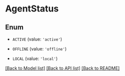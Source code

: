 # AgentStatus


## Enum

* `ACTIVE` (value: `'active'`)

* `OFFLINE` (value: `'offline'`)

* `LOCAL` (value: `'local'`)

[[Back to Model list]](../README.md#documentation-for-models) [[Back to API list]](../README.md#documentation-for-api-endpoints) [[Back to README]](../README.md)


